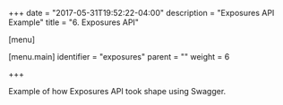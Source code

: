 +++
date = "2017-05-31T19:52:22-04:00"
description = "Exposures API Example"
title = "6. Exposures API"

[menu]

  [menu.main]
    identifier = "exposures"
    parent = ""
    weight = 6

+++

Example of how Exposures API took shape using Swagger.
